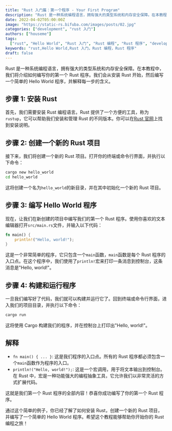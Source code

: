 ```yaml
---
title: "Rust 入门篇：第一个程序 - Your First Program"
description: "Rust 是一种系统编程语言，拥有强大的类型系统和内存安全保障。在本教程中，我们将介绍如何编写你的第一个 Rust 程序。我们会从安装 Rust 开始，然后编写一个简单的 Hello World 程序，并解释每一步的含义。"
date: 2022-04-02T05:00:00Z
image: "https://static-rs.bifuba.com/images/posts/02.jpg"
categories: ["development", "rust 入门"]
authors: ["houseme"]
tags:
  ["rust", "Hello World", "Rust 入门", "Rust 编程", "Rust 程序", "development"]
keywords: "rust,Hello World,Rust 入门，Rust 编程，Rust 程序"
draft: false
---
```


Rust 是一种系统编程语言，拥有强大的类型系统和内存安全保障。在本教程中，我们将介绍如何编写你的第一个 Rust 程序。我们会从安装 Rust 开始，然后编写一个简单的 Hello World 程序，并解释每一步的含义。

## 步骤 1: 安装 Rust

首先，我们需要安装 Rust 编程语言。Rust 提供了一个方便的工具，称为`rustup`，它可以帮助我们安装和管理 Rust 的不同版本。你可以在[Rust 官网](https://www.rust-lang.org/tools/install)上找到安装说明。

## 步骤 2: 创建一个新的 Rust 项目

接下来，我们将创建一个新的 Rust 项目。打开你的终端或命令行界面，并执行以下命令：

```bash
cargo new hello_world
cd hello_world
```

这将创建一个名为`hello_world`的新目录，并在其中初始化一个新的 Rust 项目。

## 步骤 3: 编写 Hello World 程序

现在，让我们在新创建的项目中编写我们的第一个 Rust 程序。使用你喜欢的文本编辑器打开`src/main.rs`文件，并输入以下代码：

```rust
fn main() {
    println!("Hello, world!");
}
```

这是一个非常简单的程序，它只包含一个`main`函数，`main`函数是每个 Rust 程序的入口点。在这个程序中，我们使用了`println!`宏来打印一条消息到控制台，这条消息是"Hello, world!"。

## 步骤 4: 构建和运行程序

一旦我们编写好了代码，我们就可以构建并运行它了。回到终端或命令行界面，进入我们的项目目录，并执行以下命令：

```bash
cargo run
```

这将使用 Cargo 构建我们的程序，并在控制台上打印出"Hello, world!"。

## 解释

- `fn main() { ... }`: 这是我们程序的入口点。所有的 Rust 程序都必须包含一个`main`函数作为程序的入口。
- `println!("Hello, world!");`: 这是一个宏调用，用于将文本输出到控制台。在 Rust 中，宏是一种功能强大的编程抽象工具，它允许我们以非常灵活的方式扩展代码。

这就是我们第一个 Rust 程序的全部内容！恭喜你成功编写了你的第一个 Rust 程序。

通过这个简单的例子，你已经了解了如何安装 Rust，创建一个新的 Rust 项目，并编写了一个简单的 Hello World 程序。希望这个教程能够帮助你开始你的 Rust 编程之旅！
